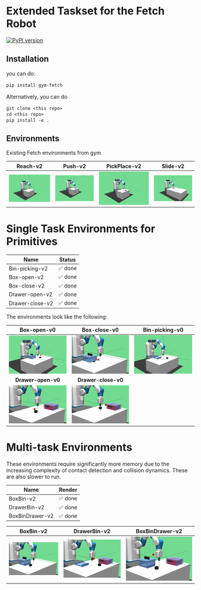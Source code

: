 
# Extended Taskset for the Fetch Robot

[![PyPI version](https://badge.fury.io/py/gym-fetch.svg)](https://badge.fury.io/py/gym-fetch)

## Installation

you can do: 

```bash
pip install gym-fetch
```

Alternatively, you can do
```
git clone <this repo>
cd <this repo>
pip install -e .
```

## Environments

Existing Fetch environments from gym


Reach-v2    | Push-v2    | PickPlace-v2 | Slide-v2    
:----------:|:----------:|:------------:|:--------:
<img style="align-self:center;" src="figures/FetchReach-v1.png" /> | <img style="align-self:center;" src="figures/FetchPush-v1.png" /> | <img style="align-self:center;" src="figures/FetchPickAndPlace-v1.png" />     | <img style="align-self:center;" src="figures/FetchSlide-v1.png" /> 


# Single Task Environments for Primitives

 Name            | Status
---------------- | -------------------------
 Bin-picking-v2  | ✅ done
 Box-open-v2     | ✅ done
 Box-close-v2    | ✅ done
 Drawer-open-v2  | ✅ done
 Drawer-close-v2 | ✅ done

The environments look like the following:

 Box-open-v0 | Box-close-v0 | Bin-picking-v0 
 :---------: | :----------: | :------------:
 <img style="align-self:center;" src="figures/Box-open-v0.png" /> | <img style="align-self:center;" src="figures/Box-close-v0.png" /> | <img style="align-self:center;" src="figures/Bin-picking-v0.png" />
 **Drawer-open-v0** | **Drawer-close-v0** | 
 <img style="align-self:center;" src="figures/Drawer-open-v0.png" /> | <img style="align-self:center;" src="figures/Drawer-close-v0.png" /> |

# Multi-task Environments

These environments require significantly more memory due
to the increasing complexity of contact detection and 
collision dynamics. These are also slower to run.


  Name            |  Render
 ---------------- | :---------------:
  BoxBin-v2       |  ✅ done
  DrawerBin-v2    |  ✅ done
  BoxBinDrawer-v2 |  ✅ done


  BoxBin-v2        | DrawerBin-v2     | BoxBinDrawer-v2   
:----------------: | :--------------: | :---------------:
<img style="align-self:center;" src="figures/BoxBin-v0.png" /> | <img style="align-self:center;" src="figures/DrawerBin-v0.png" /> | <img style="align-self:center;" src="figures/BoxBinDrawer-v0.png" />

